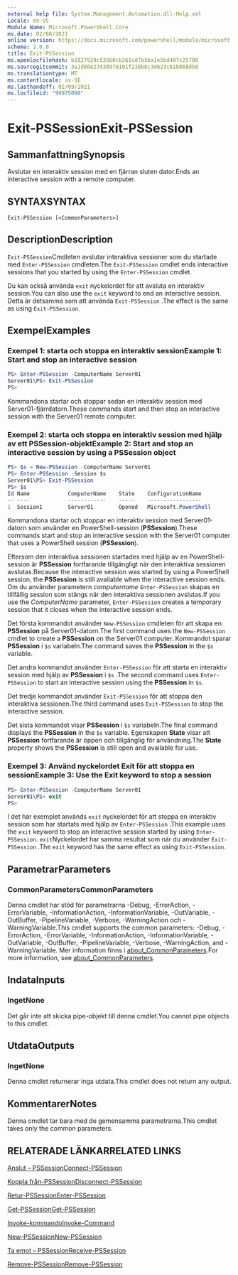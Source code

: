 ```yaml
---
external help file: System.Management.Automation.dll-Help.xml
Locale: en-US
Module Name: Microsoft.PowerShell.Core
ms.date: 02/08/2021
online version: https://docs.microsoft.com/powershell/module/microsoft.powershell.core/exit-pssession?view=powershell-7.2&WT.mc_id=ps-gethelp
schema: 2.0.0
title: Exit-PSSession
ms.openlocfilehash: b1827929c53560cb261cd7b3ba1e5bd407c25700
ms.sourcegitcommit: 3a1d80e27438976101f216b8c3d623c61b868db8
ms.translationtype: MT
ms.contentlocale: sv-SE
ms.lasthandoff: 02/09/2021
ms.locfileid: "99975098"
---
```

# <span data-ttu-id="97a9d-102">Exit-PSSession</span><span class="sxs-lookup"><span data-stu-id="97a9d-102">Exit-PSSession</span></span>

## <span data-ttu-id="97a9d-103">Sammanfattning</span><span class="sxs-lookup"><span data-stu-id="97a9d-103">Synopsis</span></span>
<span data-ttu-id="97a9d-104">Avslutar en interaktiv session med en fjärran sluten dator.</span><span class="sxs-lookup"><span data-stu-id="97a9d-104">Ends an interactive session with a remote computer.</span></span>

## <span data-ttu-id="97a9d-105">SYNTAX</span><span class="sxs-lookup"><span data-stu-id="97a9d-105">SYNTAX</span></span>

```
Exit-PSSession [<CommonParameters>]
```

## <span data-ttu-id="97a9d-106">Description</span><span class="sxs-lookup"><span data-stu-id="97a9d-106">Description</span></span>

<span data-ttu-id="97a9d-107">`Exit-PSSession`Cmdleten avslutar interaktiva sessioner som du startade med `Enter-PSSession` cmdleten.</span><span class="sxs-lookup"><span data-stu-id="97a9d-107">The `Exit-PSSession` cmdlet ends interactive sessions that you started by using the `Enter-PSSession` cmdlet.</span></span>

<span data-ttu-id="97a9d-108">Du kan också använda `exit` nyckelordet för att avsluta en interaktiv session.</span><span class="sxs-lookup"><span data-stu-id="97a9d-108">You can also use the `exit` keyword to end an interactive session.</span></span> <span data-ttu-id="97a9d-109">Detta är detsamma som att använda `Exit-PSSession` .</span><span class="sxs-lookup"><span data-stu-id="97a9d-109">The effect is the same as using `Exit-PSSession`.</span></span>

## <span data-ttu-id="97a9d-110">Exempel</span><span class="sxs-lookup"><span data-stu-id="97a9d-110">Examples</span></span>

### <span data-ttu-id="97a9d-111">Exempel 1: starta och stoppa en interaktiv session</span><span class="sxs-lookup"><span data-stu-id="97a9d-111">Example 1: Start and stop an interactive session</span></span>

```powershell
PS> Enter-PSSession -ComputerName Server01
Server01\PS> Exit-PSSession
PS>
```

<span data-ttu-id="97a9d-112">Kommandona startar och stoppar sedan en interaktiv session med Server01-fjärrdatorn.</span><span class="sxs-lookup"><span data-stu-id="97a9d-112">These commands start and then stop an interactive session with the Server01 remote computer.</span></span>

### <span data-ttu-id="97a9d-113">Exempel 2: starta och stoppa en interaktiv session med hjälp av ett PSSession-objekt</span><span class="sxs-lookup"><span data-stu-id="97a9d-113">Example 2: Start and stop an interactive session by using a PSSession object</span></span>

```powershell
PS> $s = New-PSSession -ComputerName Server01
PS> Enter-PSSession -Session $s
Server01\PS> Exit-PSSession
PS> $s
Id Name            ComputerName    State    ConfigurationName
-- ----            ------------    -----    -----------------
1  Session1        Server01        Opened   Microsoft.PowerShell
```

<span data-ttu-id="97a9d-114">Kommandona startar och stoppar en interaktiv session med Server01-datorn som använder en PowerShell-session (**PSSession**).</span><span class="sxs-lookup"><span data-stu-id="97a9d-114">These commands start and stop an interactive session with the Server01 computer that uses a PowerShell session (**PSSession**).</span></span>

<span data-ttu-id="97a9d-115">Eftersom den interaktiva sessionen startades med hjälp av en PowerShell-session är **PSSession** fortfarande tillgängligt när den interaktiva sessionen avslutas.</span><span class="sxs-lookup"><span data-stu-id="97a9d-115">Because the interactive session was started by using a PowerShell session, the **PSSession** is still available when the interactive session ends.</span></span> <span data-ttu-id="97a9d-116">Om du använder parametern _computername_ `Enter-PSSession` skapas en tillfällig session som stängs när den interaktiva sessionen avslutas.</span><span class="sxs-lookup"><span data-stu-id="97a9d-116">If you use the _ComputerName_ parameter, `Enter-PSSession` creates a temporary session that it closes when the interactive session ends.</span></span>

<span data-ttu-id="97a9d-117">Det första kommandot använder `New-PSSession` cmdleten för att skapa en **PSSession** på Server01-datorn.</span><span class="sxs-lookup"><span data-stu-id="97a9d-117">The first command uses the `New-PSSession` cmdlet to create a **PSSession** on the Server01 computer.</span></span> <span data-ttu-id="97a9d-118">Kommandot sparar **PSSession** i `$s` variabeln.</span><span class="sxs-lookup"><span data-stu-id="97a9d-118">The command saves the **PSSession** in the `$s` variable.</span></span>

<span data-ttu-id="97a9d-119">Det andra kommandot använder `Enter-PSSession` för att starta en interaktiv session med hjälp av **PSSession** i `$s` .</span><span class="sxs-lookup"><span data-stu-id="97a9d-119">The second command uses `Enter-PSSession` to start an interactive session using the **PSSession** in `$s`.</span></span>

<span data-ttu-id="97a9d-120">Det tredje kommandot använder `Exit-PSSession` för att stoppa den interaktiva sessionen.</span><span class="sxs-lookup"><span data-stu-id="97a9d-120">The third command uses `Exit-PSSession` to stop the interactive session.</span></span>

<span data-ttu-id="97a9d-121">Det sista kommandot visar **PSSession** i `$s` variabeln.</span><span class="sxs-lookup"><span data-stu-id="97a9d-121">The final command displays the **PSSession** in the `$s` variable.</span></span> <span data-ttu-id="97a9d-122">Egenskapen **State** visar att **PSSession** fortfarande är öppen och tillgänglig för användning.</span><span class="sxs-lookup"><span data-stu-id="97a9d-122">The **State** property shows the **PSSession** is still open and available for use.</span></span>

### <span data-ttu-id="97a9d-123">Exempel 3: Använd nyckelordet Exit för att stoppa en session</span><span class="sxs-lookup"><span data-stu-id="97a9d-123">Example 3: Use the Exit keyword to stop a session</span></span>

```powershell
PS> Enter-PSSession -ComputerName Server01
Server01\PS> exit
PS>
```

<span data-ttu-id="97a9d-124">I det här exemplet används `exit` nyckelordet för att stoppa en interaktiv session som har startats med hjälp av `Enter-PSSession` .</span><span class="sxs-lookup"><span data-stu-id="97a9d-124">This example uses the `exit` keyword to stop an interactive session started by using `Enter-PSSession`.</span></span> <span data-ttu-id="97a9d-125">`exit`Nyckelordet har samma resultat som när du använder `Exit-PSSession` .</span><span class="sxs-lookup"><span data-stu-id="97a9d-125">The `exit` keyword has the same effect as using `Exit-PSSession`.</span></span>

## <span data-ttu-id="97a9d-126">Parametrar</span><span class="sxs-lookup"><span data-stu-id="97a9d-126">Parameters</span></span>

### <span data-ttu-id="97a9d-127">CommonParameters</span><span class="sxs-lookup"><span data-stu-id="97a9d-127">CommonParameters</span></span>

<span data-ttu-id="97a9d-128">Denna cmdlet har stöd för parametrarna -Debug, -ErrorAction, -ErrorVariable, -InformationAction, -InformationVariable, -OutVariable, -OutBuffer, -PipelineVariable, -Verbose, -WarningAction och -WarningVariable.</span><span class="sxs-lookup"><span data-stu-id="97a9d-128">This cmdlet supports the common parameters: -Debug, -ErrorAction, -ErrorVariable, -InformationAction, -InformationVariable, -OutVariable, -OutBuffer, -PipelineVariable, -Verbose, -WarningAction, and -WarningVariable.</span></span> <span data-ttu-id="97a9d-129">Mer information finns i [about_CommonParameters](https://go.microsoft.com/fwlink/?LinkID=113216).</span><span class="sxs-lookup"><span data-stu-id="97a9d-129">For more information, see [about_CommonParameters](https://go.microsoft.com/fwlink/?LinkID=113216).</span></span>

## <span data-ttu-id="97a9d-130">Indata</span><span class="sxs-lookup"><span data-stu-id="97a9d-130">Inputs</span></span>

### <span data-ttu-id="97a9d-131">Inget</span><span class="sxs-lookup"><span data-stu-id="97a9d-131">None</span></span>

<span data-ttu-id="97a9d-132">Det går inte att skicka pipe-objekt till denna cmdlet.</span><span class="sxs-lookup"><span data-stu-id="97a9d-132">You cannot pipe objects to this cmdlet.</span></span>

## <span data-ttu-id="97a9d-133">Utdata</span><span class="sxs-lookup"><span data-stu-id="97a9d-133">Outputs</span></span>

### <span data-ttu-id="97a9d-134">Inget</span><span class="sxs-lookup"><span data-stu-id="97a9d-134">None</span></span>

<span data-ttu-id="97a9d-135">Denna cmdlet returnerar inga utdata.</span><span class="sxs-lookup"><span data-stu-id="97a9d-135">This cmdlet does not return any output.</span></span>

## <span data-ttu-id="97a9d-136">Kommentarer</span><span class="sxs-lookup"><span data-stu-id="97a9d-136">Notes</span></span>

<span data-ttu-id="97a9d-137">Denna cmdlet tar bara med de gemensamma parametrarna.</span><span class="sxs-lookup"><span data-stu-id="97a9d-137">This cmdlet takes only the common parameters.</span></span>

## <span data-ttu-id="97a9d-138">RELATERADE LÄNKAR</span><span class="sxs-lookup"><span data-stu-id="97a9d-138">RELATED LINKS</span></span>

[<span data-ttu-id="97a9d-139">Anslut – PSSession</span><span class="sxs-lookup"><span data-stu-id="97a9d-139">Connect-PSSession</span></span>](Connect-PSSession.md)

[<span data-ttu-id="97a9d-140">Koppla från-PSSession</span><span class="sxs-lookup"><span data-stu-id="97a9d-140">Disconnect-PSSession</span></span>](Disconnect-PSSession.md)

[<span data-ttu-id="97a9d-141">Retur-PSSession</span><span class="sxs-lookup"><span data-stu-id="97a9d-141">Enter-PSSession</span></span>](Enter-PSSession.md)

[<span data-ttu-id="97a9d-142">Get-PSSession</span><span class="sxs-lookup"><span data-stu-id="97a9d-142">Get-PSSession</span></span>](Get-PSSession.md)

[<span data-ttu-id="97a9d-143">Invoke-kommando</span><span class="sxs-lookup"><span data-stu-id="97a9d-143">Invoke-Command</span></span>](Invoke-Command.md)

[<span data-ttu-id="97a9d-144">New-PSSession</span><span class="sxs-lookup"><span data-stu-id="97a9d-144">New-PSSession</span></span>](New-PSSession.md)

[<span data-ttu-id="97a9d-145">Ta emot – PSSession</span><span class="sxs-lookup"><span data-stu-id="97a9d-145">Receive-PSSession</span></span>](Receive-PSSession.md)

[<span data-ttu-id="97a9d-146">Remove-PSSession</span><span class="sxs-lookup"><span data-stu-id="97a9d-146">Remove-PSSession</span></span>](Remove-PSSession.md)
